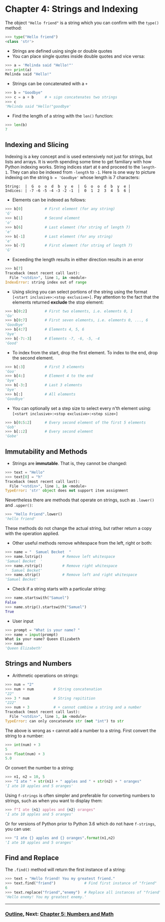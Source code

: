 # Chapter 4: Strings and Indexing

The object `"Hello friend"` is a string which you can confirm with the `type()` method:

```python 
>>> type("Hello friend")
<class 'str'>
```

* Strings are defined using single or double quotes
* You can place single quotes inside double quotes and vice versa:
```python
>>> a = 'Melinda said "Hello!"'
>>> print(a)
Melinda said "Hello!"
```
* Strings can be concatenated with a `+`
```python
>>> b = "Goodbye"
>>> c = a + b     # + sign concatenates two strings
>>> c
'Melinda said "Hello!"goodbye'
```
* Find the length of a string with the `len()` function:
```python
>>> len(b)
7
```
## Indexing and Slicing
Indexing is a key concept and is used extensively not just for strings, but lists and arrays.  It is worth spending some time to get familiary with how Python indexing works.  String indices start at `0` and proceed to the `length-1`. They can also be indexed from `-length` to `-1`.  Here is one way to picture indexing on the string `b = 'Goodbye'` whose length is 7 characters:
```
String:  |  G  o  o  d  b  y  e  |  G  o  o  d  b  y  e |
Indices: | -7 -6 -5 -4 -3 -2 -1  |  0  1  2  3  4  5  6 |
```
* Elements can be indexed as follows:
```python
>>> b[0]          # First element (for any string)
'G'
>>> b[1]          # Second element
'o'
>>> b[6]          # Last element (for string of length 7)
'e'
>>> b[-1]         # Last element (for any string)
'e'
>>> b[-7]         # First element (for string of length 7)
'G'
```
* Exceeding the length results in either direction results in an error
```python
>>> b[7]
Traceback (most recent call last):
  File "<stdin>", line 1, in <module>
IndexError: string index out of range
```
* Using slicing you can select portions of the string using the format `[<start inclusive>:<stop exclusive>]`.  Pay attention to the fact that the elements returned **exclude** the stop element:
```python
>>> b[0:2]        # First two elements, i.e. elements 0, 1
'Go'
>>> b[0:7]        # First seven elements, i.e. elements 0, ..., 6
'Goodbye'
>>> b[4:7]        # Elements 4, 5, 6
'bye'
>>> b[-7:-3]      # Elements -7, -6, -5, -4
'Good'
```
* To index from the start, drop the first element. To index to the end, drop the second element.
```python
>>> b[:3]         # First 3 elements
'Goo'
>>> b[4:]         # Element 4 to the end
'bye'
>>> b[-3:]        # Last 3 elements
'bye'
>>> b[:]          # All elements
'Goodbye'
```
* You can optionally set a step size to select every n'th element using: `[<start inclusive>:<stop exclusive>:<step size>]`
```python
>>> b[0:5:2]      # Every second element of the first 5 elements
'Gob'
>>> b[::2]        # Every second element
'Gobe'
```
## Immutability and Methods
* Strings are **immutable**. That is, they cannot be changed:
```python
>>> text = "Hello"
>>> text[0] = "h"
Traceback (most recent call last):
  File "<stdin>", line 1, in <module>
TypeError: 'str' object does not support item assignment
```
Nevertheless there are methods that operate on strings, such as `.lower()` and `.upper()`: 
```python
>>> "Hello Friend".lower()
'hello friend'
```
These methods do not change the actual string, but rather return a copy with the operation applied.
* Other useful methods remove whitespace from the left, right or both:
```python
>>> name = "  Samuel Becket  "
>>> name.lstrip()         # Remove left whitespace
'Samuel Becket  '
>>> name.rstrip()         # Remove right whitespace
'  Samuel Becket'
>>> name.strip()          # Remove left and right whitespace
'Samuel Becket'
```
* Check if a string starts with a particular string:
```python
>>> name.startswith("Samuel")
False
>>> name.strip().startswith("Samuel")
True
```
* User input
```python
>>> prompt = "What is your name? "
>>> name = input(prompt)
What is your name? Queen Elizabeth
>>> name
'Queen Elizabeth'
```

## Strings and Numbers
* Arithmetic operations on strings:
```python
>>> num = "2"
>>> num + num         # String concatenation
"22"
>>> 3 * num           # String repitition
"222"
>>> num + 3           # + cannot combine a string and a number
Traceback (most recent call last):
  File "<stdin>", line 1, in <module>
TypeError: can only concatenate str (not "int") to str
```
The above is wrong as `+` cannot add a number to a string.  First convert the string to a number:
```python
>>> int(num) + 3
5
>>> float(num) + 3
5.0
```
Or convert the number to a string:
```python
>>> n1, n2 = 10, 5
>>> "I ate " + str(n1) + " apples and " + str(n2) + " oranges" 
'I ate 10 apples and 5 oranges'
```
Using `f-strings` is often simpler and preferable for converting numbers to strings, such as when you want to display them:
```python
>>> f"I ate {n1} apples and {n2} oranges"
'I ate 10 apples and 5 oranges'
```
Or for versions of Python prior to Python 3.6 which do not have `f-strings`, you can use:
```python
>>> "I ate {} apples and {} oranges".format(n1,n2)
'I ate 10 apples and 5 oranges'
```
## Find and Replace
The `.find()` method will return the first instance of a string:
```python
>>> text = "Hello friend! You my greatest friend."
>>> text.find("friend")             # Find first instance of "friend"
6
>>> text.replace("friend","enemy")  # Replace all instances of "friend" with "enemy"
'Hello enemy! You my greatest enemy.'
```

___
### [Outline](README.md), Next: [Chapter 5: Numbers and Math](Chapter_05_Numbers_and_Math.md)
